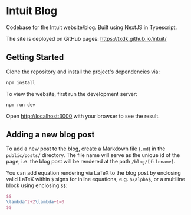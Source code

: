 # Intuit Blog

Codebase for the Intuit website/blog. Built using NextJS in Typescript.

The site is deployed on GitHub pages: https://txdk.github.io/intuit/

## Getting Started

Clone the repository and install the project's dependencies via:
```bash
npm install
```

To view the website, first run the development server:

```bash
npm run dev
```

Open [http://localhost:3000](http://localhost:3000) with your browser to see the result.

## Adding a new blog post

To add a new post to the blog, create a Markdown file (`.md`) in the `public/posts/` directory. The file name will serve as the
unique id of the page, i.e. the blog post will be rendered at the path `/blog/[filename]`.

You can add equation rendering via LaTeX to the blog post by enclosing valid LaTeX within `$` signs for inline equations, e.g. `$\alpha$`, or a multiline block using enclosing `$$`:

```tex
$$
\lambda^2+2\lambda+1=0
$$
```